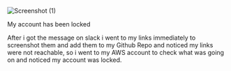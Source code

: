 ![Screenshot (1)](https://user-images.githubusercontent.com/99693675/227735529-6e6d480e-f795-459b-8b91-7fc6f5246565.png)



My account has been locked 

After i got the message on slack i went to my links immediately to screenshot them and add them to my Github Repo and noticed my links were not reachable, so i went to my AWS account to check what was going on and noticed my account was locked. 
